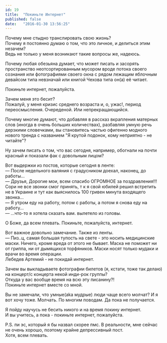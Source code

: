 ```yaml
---
id: 19
title:  "Покиньте Интернет"
published: false
date:   "2016-01-30 13:56:25"
---
```


Почему мне стыдно транслировать свою жизнь?  
Почему я постоянно думаю о том, что это личное, и делиться этим незачем?  
Ведь не только у меня возникают такие вопросы же, надеюсь.  

Почему любая обезьяна думает, что может писать и 
засорять пространство неотсортированным мусором вроде потока своего сознания или 
фотографиями своего окна с рядом лежащим яблочным девайсом
типа невзначай или книгой Чехова типа он(а) её читает.

Покиньте интернет, пожалуйста.

Зачем меня это бесит?  
Пожалуй, у меня кризис среднего возраста и, о, ужас!, период переосмысления. Очереденой.
Или непрекращающийся.

Почему многие думают, что добавляя в рассказ вкрапления матерных слов
(иногда в очень больших количествах), 
разбавляя умную речь дерзкими словечками, вы становитесь частью офигенно модного нового тренда с 
названием "Я крутой подонок, кому неприятно - не читайте"?

Ну зачем писать о том, что вас сегодня, например, обогнали на почти красный и показали фак с довольным лицом?

Вот выдержки из постов, которые сегодня в ленте:  
— После недельного валяния с градусником доехал, наконец, до работы...  
— Друзья, Дорогие мои, всем спасибо ОГРОМНОЕ за поздравления!!! 
Сори не все звонки смог принять, т к я свой юбилей решил встретить не в Украине
и тут как выяснилось 100 гривен минута входящего звонка...  
— Я утром еду на работу, потом с работы, а потом я снова еду на работу...  
— ...что-то я хотела сказать вам. вылетело из головы.

О Боже, да всем плевать. Покиньте, пожалуйста, интернет.  

Вот важное довольно замечание. Также из ленты.  
— Пиз..ц, самая большая тупость на свете - это носить медицинские маски.
Ничего, кроме вреда от этого не бывает.
Маска не поможет ни от гриппа, ни от дымящихся торфяников.
Маски носят только мудаки и врачи во время операции.  
Лебедев Артемий - не покидай интернет.

Зачем вы выкладываете фотографии билетов (я, кстати, тоже так делаю)
на концерт/с концерта некой инди-рок группы?  
Откуда у вас вообще время на всю эту писанину?!  
Покиньте интернет вместе со мной.

Вы не замечали, что умные(aka мудрые) люди чаще всего молчат?
И я вот хочу тоже. Молчать. По многим поводам. Да пока не получается.

Я пойду научусь не бесить никого и на время покину интернет.  
И вы учитесь, а пока - покиньте интернет, пожалуйста. 

P.S. пи эс, который я бы назвал скорее пмс. В реальности, мне сейчас не очень хорошо, 
поэтому крайне депрессивный пост.  
Хотя, всем плевать.